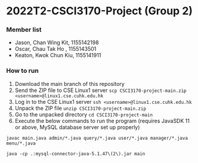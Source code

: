 # 2022T2-CSCI3170-Project (Group 2)

### Member list
- Jason,   Chan Wing Kit,  1155142198
- Oscar,   Chau Tak Ho  ,  1155143501
- Keaton,  Kwok Chun Kiu,  1155141911

### How to run
1. Download the main branch of this repository
1. Send the ZIP file to CSE Linux1 server `scp CSCI3170-project-main.zip <username>@linux1.cse.cuhk.edu.hk`
1. Log in to the CSE Linux1 server `ssh <username>@linux1.cse.cuhk.edu.hk`
1. Unpack the ZIP file `unzip CSCI3170-project-main.zip`
1. Go to the unpacked directory `cd CSCI3170-project-main`
1. Execute the below commands to run the program (requires JavaSDK 11 or above, MySQL database server set up properly)
```
javac main.java admin/*.java query/*.java user/*.java manager/*.java menu/*.java

java -cp .:mysql-connector-java-5.1.47\(2\).jar main
```
